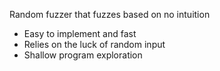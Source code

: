 Random fuzzer that fuzzes based on no intuition 
- Easy to implement and fast 
- Relies on the luck of random input 
- Shallow program exploration 